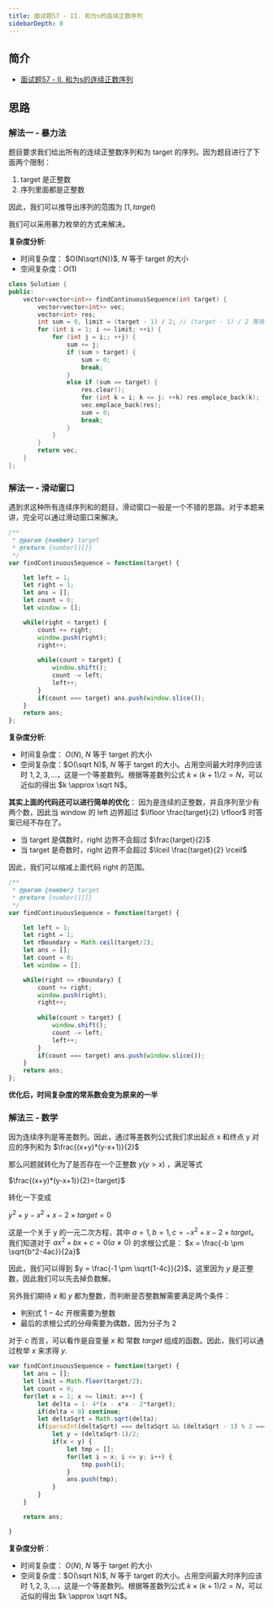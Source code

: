 ```yaml
---
title: 面试题57 - II. 和为s的连续正数序列
sidebarDepth: 0
--- 
```

 
## 简介
- [面试题57 - II. 和为s的连续正数序列](https://leetcode-cn.com/problems/he-wei-sde-lian-xu-zheng-shu-xu-lie-lcof/)

## 思路
### 解法一 - 暴力法
题目要求我们给出所有的连续正整数序列和为 target 的序列。因为题目进行了下面两个限制：
1. target 是正整数
2. 序列里面都是正整数

因此，我们可以推导出序列的范围为 $[1, target)$

我们可以采用暴力枚举的方式来解决。

**复杂度分析**:
- 时间复杂度： $O(N\sqrt{N})$, $N$ 等于 target 的大小
- 空间复杂度：$O(1)$

```c++
class Solution {
public:
    vector<vector<int>> findContinuousSequence(int target) {
        vector<vector<int>> vec;
        vector<int> res;
        int sum = 0, limit = (target - 1) / 2; // (target - 1) / 2 等效于 target / 2 下取整
        for (int i = 1; i <= limit; ++i) {
            for (int j = i;; ++j) {
                sum += j;
                if (sum > target) {
                    sum = 0;
                    break;
                }
                else if (sum == target) {
                    res.clear();
                    for (int k = i; k <= j; ++k) res.emplace_back(k);
                    vec.emplace_back(res);
                    sum = 0;
                    break;
                }
            }
        }
        return vec;
    }
};
```
### 解法一 - 滑动窗口


遇到求这种所有连续序列和的题目，滑动窗口一般是一个不错的思路。对于本题来讲，完全可以通过滑动窗口来解决。


```javascript
/**
 * @param {number} target
 * @return {number[][]}
 */
var findContinuousSequence = function(target) {

    let left = 1;
    let right = 1;
    let ans = [];
    let count = 0;
    let window = [];

    while(right < target) {
        count += right;
        window.push(right);
        right++;
        
        while(count > target) {
            window.shift();
            count -= left;
            left++;
        }
        if(count === target) ans.push(window.slice());
    }
    return ans;
};

```

**复杂度分析**:
- 时间复杂度： $O(N)$, $N$ 等于 target 的大小
- 空间复杂度：$O(\sqrt N)$, $N$ 等于 target 的大小。占用空间最大时序列应该时 $1,2,3,...$，这是一个等差数列。根据等差数列公式 $k \times (k+1) / 2 = N$，可以近似的得出 $k \approx \sqrt N$。

**其实上面的代码还可以进行简单的优化**：
因为是连续的正整数，并且序列至少有两个数，因此当 window 的 left 边界超过 $\lfloor \frac{target}{2} \rfloor$ 时答案已经不存在了。
- 当 target 是偶数时，right 边界不会超过 $\frac{target}{2}$
- 当 target 是奇数时，right 边界不会超过 $\lceil \frac{target}{2} \rceil$

因此，我们可以缩减上面代码 right 的范围。
```javascript
/**
 * @param {number} target
 * @return {number[][]}
 */
var findContinuousSequence = function(target) {

    let left = 1;
    let right = 1;
    let rBoundary = Math.ceil(target/2);
    let ans = [];
    let count = 0;
    let window = [];

    while(right <= rBoundary) {
        count += right;
        window.push(right);
        right++;
        
        while(count > target) {
            window.shift();
            count -= left;
            left++;
        }
        if(count === target) ans.push(window.slice());
    }
    return ans;
};

```

**优化后，时间复杂度的常系数会变为原来的一半**


### 解法三 - 数学
因为连续序列是等差数列。因此，通过等差数列公式我们求出起点 x 和终点 y 对应的序列和为 $\frac{(x+y)*(y-x+1)}{2}$​	

那么问题就转化为了是否存在一个正整数 $y(y>x)$ ，满足等式

$\frac{(x+y)*(y-x+1)}{2}={target}$

转化一下变成

$y^2+y-x^2+x-2 \times {target}=0$

这是一个关于 y 的一元二次方程，其中 $a=1,b=1,c=-x^2+x-2 \times {target}$。
我们知道对于 $ax^2 + bx+c = 0 (a \neq 0)$ 的求根公式是： $x = \frac{-b \pm \sqrt{b^2-4ac}}{2a}$

因此，我们可以得到 $y = \frac{-1 \pm \sqrt{1-4c}}{2}$，这里因为 $y$ 是正整数，因此我们可以先去掉负数解。

另外我们期待 $x$ 和 $y$ 都为整数，而判断是否整数解需要满足两个条件：

- 判别式 $1-4c$ 开根需要为整数
- 最后的求根公式的分母需要为偶数，因为分子为 $2$

对于 $c$ 而言，可以看作是自变量 $x$ 和 常数 $target$ 组成的函数。因此，我们可以通过枚举 $x$ 来求得 $y$.
```javascript
var findContinuousSequence = function(target) {
    let ans = [];
    let limit = Math.floor(target/2);
    let count = 0;
    for(let x = 1; x <= limit; x++) {
        let delta = 1- 4*(x - x*x - 2*target);
        if(delta < 0) continue;
        let deltaSqrt = Math.sqrt(delta);
        if(parseInt(deltaSqrt) === deltaSqrt && (deltaSqrt - 1) % 2 === 0) {
            let y = (deltaSqrt-1)/2;
            if(x < y) {
                let tmp = [];
                for(let i = x; i <= y; i++) {
                    tmp.push(i);
                }
                ans.push(tmp);
            }
        }
    }

    return ans;

}

```

**复杂度分析**：
- 时间复杂度： $O(N)$, $N$ 等于 target 的大小
- 空间复杂度：$O(\sqrt N)$, $N$ 等于 target 的大小。占用空间最大时序列应该时 $1,2,3,...$，这是一个等差数列。根据等差数列公式 $k \times (k+1) / 2 = N$，可以近似的得出 $k \approx \sqrt N$。